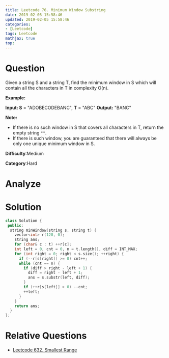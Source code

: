 ```yaml
---
title: Leetcode 76. Minimum Window Substring
date: 2019-02-05 15:58:46
updated: 2019-02-05 15:58:46
categories: 
- [Leetcode]
tags: Leetcode
mathjax: true
top:
---
```


# Question

Given a string S and a string T, find the minimum window in S which will contain all the characters in T in complexity O(n).

**Example:**

**Input: S** = "ADOBECODEBANC", **T** = "ABC"
**Output:** "BANC"

**Note:**

- If there is no such window in S that covers all characters in T, return the empty string  `""`.
- If there is such window, you are guaranteed that there will always be only one unique minimum window in S.

**Difficulty**:Medium

**Category**:Hard

<!-- more -->

# Analyze

# Solution

```cpp
class Solution {
 public:
  string minWindow(string s, string t) {
    vector<int> r(128, 0);
    string ans;
    for (char& c : t) ++r[c];
    int left = 0, cnt = 0, n = t.length(), diff = INT_MAX;
    for (int right = 0; right < s.size(); ++right) {
      if (--r[s[right]] >= 0) cnt++;
      while (cnt == n) {
        if (diff > right - left + 1) {
          diff = right - left + 1;
          ans = s.substr(left, diff);
        }
        if (++r[s[left]] > 0) --cnt;
        ++left;
      }
    }
    return ans;
  }
};
```

# Relative Questions

* [Leetcode 632. Smallest Range](./Leetcode-632-Smallest-Range/)